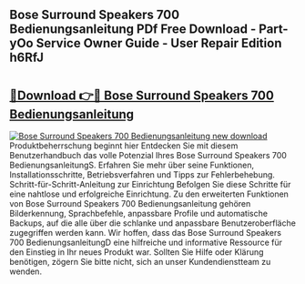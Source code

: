 ## Bose Surround Speakers 700 Bedienungsanleitung PDf Free Download - Part-yOo Service Owner Guide - User Repair Edition h6RfJ

# <h2><a href="http://df662w.blite.top/?on=Bose+Surround+Speakers+700+Bedienungsanleitung">🔗Download 👉🔴 Bose Surround Speakers 700 Bedienungsanleitung</a></h2>

[![Bose Surround Speakers 700 Bedienungsanleitung new download](https://i.imgur.com/lujVjoI.png)](http://df662w.blite.top/?on=Bose+Surround+Speakers+700+Bedienungsanleitung)
Produktbeherrschung beginnt hier Entdecken Sie mit diesem Benutzerhandbuch das volle Potenzial Ihres Bose Surround Speakers 700 BedienungsanleitungS. Erfahren Sie mehr über seine Funktionen, Installationsschritte, Betriebsverfahren und Tipps zur Fehlerbehebung. Schritt-für-Schritt-Anleitung zur Einrichtung Befolgen Sie diese Schritte für eine nahtlose und erfolgreiche Einrichtung. Zu den erweiterten Funktionen von Bose Surround Speakers 700 Bedienungsanleitung gehören Bilderkennung, Sprachbefehle, anpassbare Profile und automatische Backups, auf die alle über die schlanke und anpassbare Benutzeroberfläche zugegriffen werden kann. Wir hoffen, dass das Bose Surround Speakers 700 BedienungsanleitungD eine hilfreiche und informative Ressource für den Einstieg in Ihr neues Produkt war. Sollten Sie Hilfe oder Klärung benötigen, zögern Sie bitte nicht, sich an unser Kundendienstteam zu wenden.
